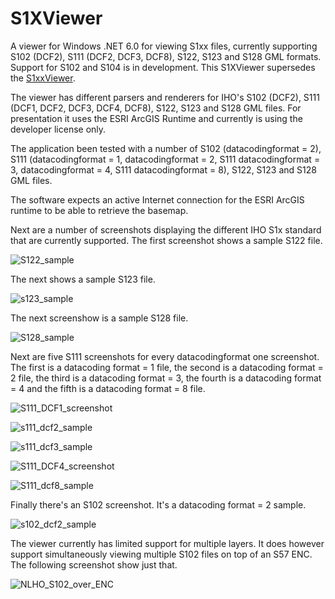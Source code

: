 # S1XViewer
A viewer for Windows .NET 6.0 for viewing S1xx files, currently supporting S102 (DCF2), S111 (DCF2, DCF3, DCF8), S122, S123 and S128 GML formats. Support for S102 and S104 is in development. This S1XViewer supersedes the [S1xxViewer](https://github.com/flappah/s1xxviewer). 

The viewer has different parsers and renderers for IHO's S102 (DCF2), S111 (DCF1, DCF2, DCF3, DCF4, DCF8), S122, S123 and S128 GML files. For presentation it uses the ESRI ArcGIS Runtime and currently is using the developer license only.

The application been tested with a number of S102 (datacodingformat = 2), S111 (datacodingformat = 1, datacodingformat = 2, S111 datacodingformat = 3, datacodingformat = 4, S111 datacodingformat = 8), S122, S123 and S128 GML files. 

The software expects an active Internet connection for the ESRI ArcGIS runtime to be able to retrieve the basemap.

Next are a number of screenshots displaying the different IHO S1x standard that are currently supported. The first screenshot shows a sample S122 file.

![S122_sample](https://user-images.githubusercontent.com/14106566/225307603-a6819ad0-3d78-4955-821b-879a87643d67.png)

The next shows a sample S123 file.

![s123_sample](https://user-images.githubusercontent.com/14106566/225308336-b789bbe9-adba-4fb6-99cd-a5e181df5d56.png)

The next screenshow is a sample S128 file.

![S128_sample](https://user-images.githubusercontent.com/14106566/225308463-1ac81923-42c7-4408-88f6-e2b4c81c7001.png)

Next are five S111 screenshots for every datacodingformat one screenshot. The first is a datacoding format = 1 file, the second is a datacoding format = 2 file, the third is a datacoding format = 3, the fourth is a datacoding format = 4 and the fifth is a datacoding format = 8 file.

![S111_DCF1_screenshot](https://user-images.githubusercontent.com/14106566/233617206-25fcb50b-c914-4fae-8ef9-9d682e9bccd4.png)

![s111_dcf2_sample](https://user-images.githubusercontent.com/14106566/225308576-9d00956c-4ee0-4301-8f8c-864aa3202210.png)

![s111_dcf3_sample](https://user-images.githubusercontent.com/14106566/225870785-c367a86d-fcec-4d7c-a9be-61b7fd270ed3.png)

![S111_DCF4_screenshot](https://user-images.githubusercontent.com/14106566/233617251-aed58f0d-0f47-4014-bd1b-f8d9ed264702.png)

![S111_dcf8_sample](https://user-images.githubusercontent.com/14106566/225308598-3d99d3ab-c641-4d68-906b-32a9fefd713a.png)

Finally there's an S102 screenshot. It's a datacoding format = 2 sample.

![s102_dcf2_sample](https://user-images.githubusercontent.com/14106566/226903436-92f05742-029d-455f-b6b8-089a72434b53.png)

The viewer currently has limited support for multiple layers. It does however support simultaneously viewing multiple S102 files on top of an S57 ENC. The following screenshot show just that.

![NLHO_S102_over_ENC](https://user-images.githubusercontent.com/14106566/232773044-0fb0e829-9919-4d0b-86c0-290aeb9d7d88.png)


